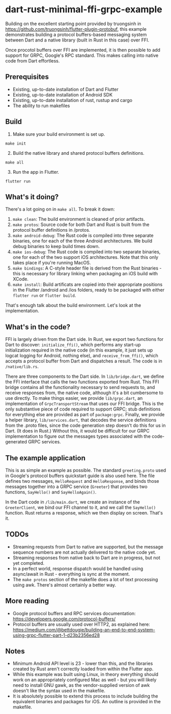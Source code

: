 # dart-rust-minimal-ffi-grpc-example

Building on the excellent starting point provided by truongsinh in
https://github.com/truongsinh/flutter-plugin-protobuf,
this example demonstrates building a protocol buffers-based messaging
system between Dart and a native library (built in Rust in this case)
over FFI.

Once procotol buffers over FFI are implemented, it is then possible to add
support for GRPC, Google's RPC standard. This makes calling into native code
from Dart effortless. 

## Prerequisites

* Existing, up-to-date installation of Dart and Flutter
* Existing, up-to-date installation of Android SDK
* Existing, up-to-date installation of rust, rustup and cargo
* The ability to run makefiles

## Build

1. Make sure your build environment is set up.

~~~
make init
~~~

2. Build the native library and shared protocol buffers definitions.

~~~
make all
~~~

3. Run the app in Flutter.

~~~
flutter run
~~~

## What's it doing?

There's a lot going on in `make all`. To break it down:

1. `make clean`: The build environment is cleaned of prior artifacts.
2. `make protos`: Source code for both Dart and Rust is built from the protocol buffer definitions in /protos.
3. `make android-debug`: The Rust code is compiled into three separate binaries, one for each of the three Android architectures. We build debug binaries to keep build times down.
4. `make ios-debug`: The Rust code is compiled into two separate binaries, one for each of the two support iOS architectures. Note that this only takes place if you're running MacOS.
5. `make bindings`: A C-style header file is derived from the Rust binaries - this is necessary for library linking when packaging an iOS build with XCode.
6. `make install`: Build artificats are copied into their appropriate positions in the Flutter /android and /ios folders, ready to be packaged with either `flutter run` or `flutter build`. 

That's enough talk about the build environment. Let's look at the implementation.

## What's in the code?

FFI is largely driven from the Dart side. In Rust, we export two functions for
Dart to discover: `initialize_ffi()`, which performs any start-up initialization required
in the native code (in this example, it just sets up logcat logging for Android,
nothing else), and `receive_from_ffi()`, which accepts a protocol buffer from Dart
and dispatches a result. The code is in `/native/lib.rs`.

There are three components to the Dart side. In `lib/bridge.dart`, we define the
FFI interface that calls the two functions exported from Rust. This FFI bridge contains
all the functionality necessary to send requests to, and receive responses from,
the native code, although it's a bit cumbersome to use directly. To make things easier,
we provide `lib/grpc.dart`, an implementation of `GrpcTransportStream` that uses
our FFI bridge. This is the only substantive piece of code required to support GRPC;
stub definitions for everything else are provided as part of `package:grpc`. Finally,
we provide a helper library, `lib/services.dart`, that decodes the service definitions
from the .proto files, since the code generation step doesn't do this for us in Dart.
(It does in Rust.) Without this, it would be difficult for our GRPC implementation
to figure out the messages types associated with the code-generated GRPC services. 

## The example application

This is as simple an example as possible. The standard `greeting.proto` used in Google's
protocol buffers quickstart guide is also used here. The file defines two messages,
`HelloRequest` and `HelloResponse`, and binds those messages together into a
GRPC service (`Greeter`) that provides two functions, `SayHello()` and `SayHelloAgain()`.

In the Dart code in `/lib/main.dart`, we create an instance of the `GreeterClient`,
we bind our FFI channel to it, and we call the `SayHello()` function. Rust returns
a response, which we then display on screen. That's it. 

## TODOs

* Streaming requests from Dart to native are supported, but the message sequence numbers are not actually delivered to the native code yet.
* Streaming responses from native back to Dart are in progress, but not yet completed.
* In a perfect world, response dispatch would be handled using async/await in Rust - everything is sync at the moment.
* The `make protos` section of the makefile does a lot of text processing using awk. There's almost certainly a better way. 

## More reading

* Google protocol buffers and RPC services documentation: https://developers.google.com/protocol-buffers/
* Protocol buffers are usually used over HTTP2, as explained here: https://medium.com/@bettdougie/building-an-end-to-end-system-using-grpc-flutter-part-1-d23b2356ed28

## Notes

* Minimum Android API level is 23 - lower than this, and the libraries created by Rust aren't correctly loaded from within the Flutter app. 
* While this example was built using Linux, in theory everything should work on an appropriately configured Mac as well - but you will likely need to install GNU gawk, as the vendor-supplied version of awk doesn't like the syntax used in the makefile.
* It is absolutely possible to extend this process to include building the equivalent binaries and packages for iOS. An outline is provided in the makefile. 
 
